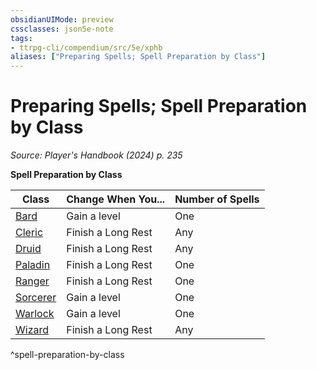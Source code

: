 ```yaml
---
obsidianUIMode: preview
cssclasses: json5e-note
tags:
- ttrpg-cli/compendium/src/5e/xphb
aliases: ["Preparing Spells; Spell Preparation by Class"]
---
```

# Preparing Spells; Spell Preparation by Class
*Source: Player's Handbook (2024) p. 235* 

**Spell Preparation by Class**

| Class | Change When You... | Number of Spells |
|-------|--------------------|------------------|
| [Bard](bard-xphb.md) | Gain a level | One |
| [Cleric](cleric-xphb.md) | Finish a Long Rest | Any |
| [Druid](druid-xphb.md) | Finish a Long Rest | Any |
| [Paladin](paladin-xphb.md) | Finish a Long Rest | One |
| [Ranger](ranger-xphb.md) | Finish a Long Rest | One |
| [Sorcerer](sorcerer-xphb.md) | Gain a level | One |
| [Warlock](warlock-xphb.md) | Gain a level | One |
| [Wizard](wizard-xphb.md) | Finish a Long Rest | Any |
^spell-preparation-by-class